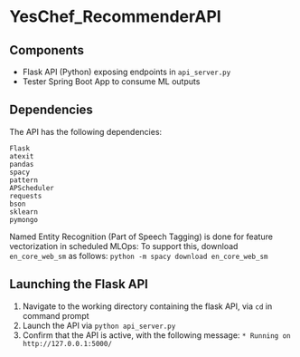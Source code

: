 # YesChef_RecommenderAPI

## Components
- Flask API (Python) exposing endpoints in `api_server.py`
- Tester Spring Boot App to consume ML outputs

## Dependencies
The API has the following dependencies:
```
Flask
atexit
pandas
spacy
pattern
APScheduler
requests
bson
sklearn
pymongo
```

Named Entity Recognition (Part of Speech Tagging) is done for feature vectorization in scheduled MLOps:
To support this, download `en_core_web_sm` as follows:
```python -m spacy download en_core_web_sm```

## Launching the Flask API
1. Navigate to the working directory containing the flask API, via `cd` in command prompt
2. Launch the API via `python api_server.py`
3. Confirm that the API is active, with the following message: `* Running on http://127.0.0.1:5000/`
